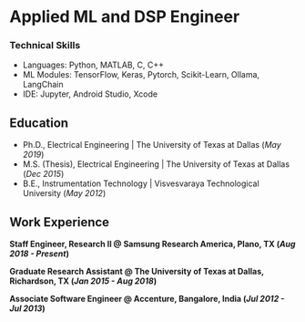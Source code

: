 # Applied ML and DSP Engineer

### Technical Skills
- Languages: Python, MATLAB, C, C++
- ML Modules: TensorFlow, Keras, Pytorch, Scikit-Learn, Ollama, LangChain
- IDE: Jupyter, Android Studio, Xcode

## Education

- Ph.D., Electrical Engineering | The University of Texas at Dallas (_May 2019_)
- M.S. (Thesis), Electrical Engineering | The University of Texas at Dallas (_Dec 2015_)  
- B.E., Instrumentation Technology | Visvesvaraya Technological University (_May 2012_)  


## Work Experience
**Staff Engineer, Research II @ Samsung Research America, Plano, TX (_Aug 2018 - Present_)**

**Graduate Research Assistant @ The University of Texas at Dallas, Richardson, TX (_Jan 2015 - Aug 2018_)**

**Associate Software Engineer @ Accenture, Bangalore, India (_Jul 2012 - Jul 2013_)**
